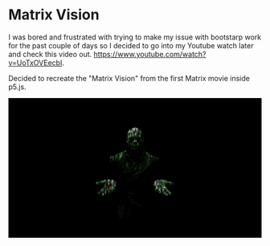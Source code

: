 # Matrix Vision

I was bored and frustrated with trying to make my issue with bootstarp work for the past couple of days so I decided to go into my Youtube watch later and check this video out. https://www.youtube.com/watch?v=UoTxOVEecbI.

Decided to recreate the "Matrix Vision" from the first Matrix movie inside p5.js.

![alt text](<https://raw.githubusercontent.com/AsherAnd/Matrix-Vision/main/Screenshot%20(24).png>)
